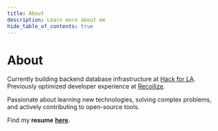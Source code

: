 ```yaml
---
title: About
description: Learn more about me
hide_table_of_contents: true
---
```


# About

Currently building backend database infrastructure at [Hack for LA](https://www.hackforla.org/). Previously optimized developer experience at [Recoilize](https://www.recoilize.io/).

<!-- Love building applications, solving problems, and making the world a better place. -->

<!-- ## Software Engineer -->

<!-- React, Node, Express, PostgreSQL, and MongoDB.  -->

Passionate about learning new technologies, solving complex problems, and actively contributing to open-source tools.

<!-- In addition, I believe in lifelong learning and am always picking up something new. -->

Find my **resume** **[here](https://yoyoyojoe.github.io/pdf/joeyma_resume_2023.pdf)**.

<!-- ### Contributions

- [Hack for LA](https://www.hackforla.org/)
- [Recoilize](https://www.recoilize.io/) -->

<!-- ## Personal

### Background

I was born in Taiwan, migrated to Southern California ever since I was 14.

### Education

Having attended UC San Diego and studied **ICAM** (Interdisciplinary Computing & the Arts Major - with an emphasis in Music), I was introduced to programming as an artist, and have always enjoyed the artistic side of things.

> Everything has its beauty, but not everyone sees it.

– _Andy Warhol_ -->

<!-- ### Certifications

> You can do anything you set your mind to.

― _Benjamin Franklin_

Before I decided to pursue software engineering, I have obtained a few certifications as required by the job. So... here's to documenting my past.

#### Past

CA Real Estate Salesperson ([2021-2025](https://www2.dre.ca.gov/PublicASP/pplinfo.asp?License_id=02135288))  
FINRA SIE, Series 6, Series 63 (2016 - 2021)  
Life-Only Insurance Agent (2016 - 2022)   -->

<!-- ### Favorite Quotes

> There is, however, hope for any person who wants to remain an individual. He can assert himself and refuse to conform. He'll be on his own, that's true, but while he will not have the security enjoyed by those who do conform, there will be no limits to what he may achieve.

> The man who comes up with a means for doing or producing anything better, faster or more economically has his future and his fortune at his fingertips.

― _J. Paul Getty_

> No man chooses evil because it is evil; he only mistakes it for happiness, the good he seeks.

― _Mary Shelley_   -->

<!-- ### Interests -->

<!-- ### Aspirations -->

<!-- #### Addressing homelessness at scale -->

<!-- #### Building a sustainable lifestyle / ecosystem -->